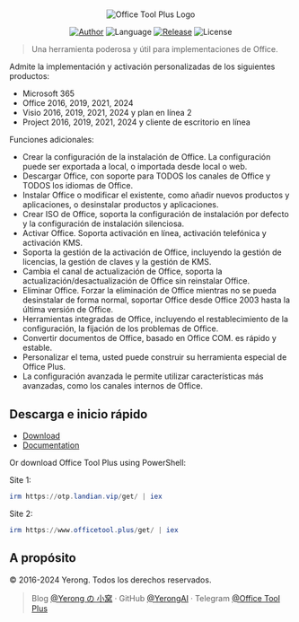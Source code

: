 #

<p align="center">
<img alt="Office Tool Plus Logo" src="https://otp.landian.vip/static/images/logo.webp"/>
</p>

<p align="center">
<a href="https://www.coolhub.top/" target="_blank"><img alt="Author" src="https://img.shields.io/badge/Author-Yerong-blue?style=flat-square"/></a>
<img alt="Language" src="https://img.shields.io/badge/Language-C%23-green?style=flat-square"/>
<a href="https://otp.landian.vip/" target="_blank"><img alt="Release" src="https://img.shields.io/github/v/release/YerongAI/Office-Tool?style=flat-square"/></a>
<img alt="License" src="https://img.shields.io/github/license/YerongAI/Office-Tool?style=flat-square"/>
</p>

> Una herramienta poderosa y útil para implementaciones de Office.

Admite la implementación y activación personalizadas de los siguientes productos:

- Microsoft 365
- Office 2016, 2019, 2021, 2024
- Visio 2016, 2019, 2021, 2024 y plan en línea 2
- Project 2016, 2019, 2021, 2024 y cliente de escritorio en línea

Funciones adicionales:

- Crear la configuración de la instalación de Office. La configuración puede ser exportada a local, o importada desde local o web.
- Descargar Office, con soporte para TODOS los canales de Office y TODOS los idiomas de Office.
- Instalar Office o modificar el existente, como añadir nuevos productos y aplicaciones, o desinstalar productos y aplicaciones.
- Crear ISO de Office, soporta la configuración de instalación por defecto y la configuración de instalación silenciosa.
- Activar Office. Soporta activación en línea, activación telefónica y activación KMS.
- Soporta la gestión de la activación de Office, incluyendo la gestión de licencias, la gestión de claves y la gestión de KMS.
- Cambia el canal de actualización de Office, soporta la actualización/desactualización de Office sin reinstalar Office.
- Eliminar Office. Forzar la eliminación de Office mientras no se pueda desinstalar de forma normal, soportar Office desde Office 2003 hasta la última versión de Office.
- Herramientas integradas de Office, incluyendo el restablecimiento de la configuración, la fijación de los problemas de Office.
- Convertir documentos de Office, basado en Office COM. es rápido y estable.
- Personalizar el tema, usted puede construir su herramienta especial de Office Plus.
- La configuración avanzada le permite utilizar características más avanzadas, como los canales internos de Office.

## Descarga e inicio rápido

- [Download](https://otp.landian.vip/download.html)
- [Documentation](https://otp.landian.vip/help/)

Or download Office Tool Plus using PowerShell:

Site 1:

```powershell
irm https://otp.landian.vip/get/ | iex
```

Site 2:

```powershell
irm https://www.officetool.plus/get/ | iex
```

## A propósito

© 2016-2024 Yerong. Todos los derechos reservados.

> Blog [@Yerong の 小窝](https://www.coolhub.top/) · GitHub [@YerongAI](https://github.com/YerongAI) · Telegram [@Office Tool Plus](https://t.me/s/otp_channel)
